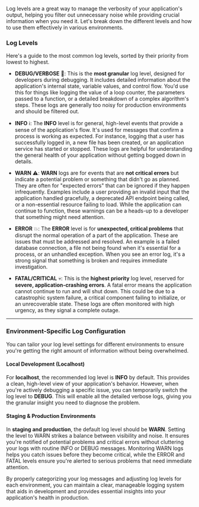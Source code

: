 Log levels are a great way to manage the verbosity of your application's output, helping you filter out unnecessary noise while providing crucial information when you need it. Let's break down the different levels and how to use them effectively in various environments.

### Log Levels

Here's a guide to the most common log levels, sorted by their priority from lowest to highest.

-   **DEBUG/VERBOSE** 🐛: This is the **most granular** log level, designed for developers during debugging. It includes detailed information about the application's internal state, variable values, and control flow. You'd use this for things like logging the value of a loop counter, the parameters passed to a function, or a detailed breakdown of a complex algorithm's steps. These logs are generally too noisy for production environments and should be filtered out.

-   **INFO** ℹ️: The **INFO** level is for general, high-level events that provide a sense of the application's flow. It's used for messages that confirm a process is working as expected. For instance, logging that a user has successfully logged in, a new file has been created, or an application service has started or stopped. These logs are helpful for understanding the general health of your application without getting bogged down in details.

-   **WARN** ⚠️: **WARN** logs are for events that are **not critical errors** but indicate a potential problem or something that didn't go as planned. They are often for "expected errors" that can be ignored if they happen infrequently. Examples include a user providing an invalid input that the application handled gracefully, a deprecated API endpoint being called, or a non-essential resource failing to load. While the application can continue to function, these warnings can be a heads-up to a developer that something might need attention.

-   **ERROR** 💥: The **ERROR** level is for **unexpected, critical problems** that disrupt the normal operation of a part of the application. These are issues that must be addressed and resolved. An example is a failed database connection, a file not being found when it's essential for a process, or an unhandled exception. When you see an error log, it's a strong signal that something is broken and requires immediate investigation.

-   **FATAL/CRITICAL** 💀: This is the **highest priority** log level, reserved for **severe, application-crashing errors**. A fatal error means the application cannot continue to run and will shut down. This could be due to a catastrophic system failure, a critical component failing to initialize, or an unrecoverable state. These logs are often monitored with high urgency, as they signal a complete outage.

* * * *

### Environment-Specific Log Configuration

You can tailor your log level settings for different environments to ensure you're getting the right amount of information without being overwhelmed.

#### Local Development (Localhost)

For **localhost**, the recommended log level is **INFO** by default. This provides a clean, high-level view of your application's behavior. However, when you're actively debugging a specific issue, you can temporarily switch the log level to **DEBUG**. This will enable all the detailed verbose logs, giving you the granular insight you need to diagnose the problem.

#### Staging & Production Environments

In **staging and production**, the default log level should be **WARN**. Setting the level to WARN strikes a balance between visibility and noise. It ensures you're notified of potential problems and critical errors without cluttering your logs with routine INFO or DEBUG messages. Monitoring WARN logs helps you catch issues before they become critical, while the ERROR and FATAL levels ensure you're alerted to serious problems that need immediate attention.

By properly categorizing your log messages and adjusting log levels for each environment, you can maintain a clear, manageable logging system that aids in development and provides essential insights into your application's health in production.
